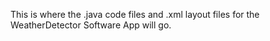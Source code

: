 This is where the .java code files and .xml layout files for the WeatherDetector Software App will go.
